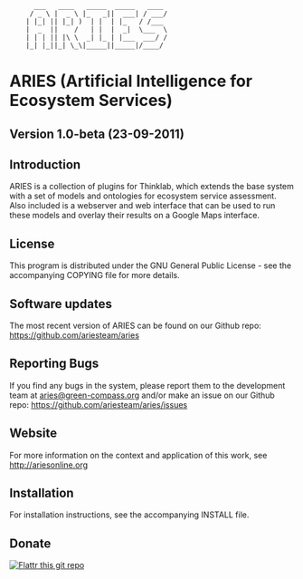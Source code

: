           ___   ____   _____  _____   ____
         / _ \ |  _ \ |_   _||  ___| / ___/ 
        | |_| || |_| )  | |  | |_   / /___ 
        |  _  ||    /   | |  |  _|  \___  \
        | | | || |\ \  _| |_ | |___  ___/ / 
        |_| |_||_| \_\|_____||_____|/____/ 
                                           
ARIES (Artificial Intelligence for Ecosystem Services)
======================================================
                                     
Version 1.0-beta (23-09-2011)
-----------------------------

Introduction
------------

ARIES is a collection of plugins for Thinklab, which extends the base
system with a set of models and ontologies for ecosystem service
assessment. Also included is a webserver and web interface that can be
used to run these models and overlay their results on a Google Maps
interface.


License
-------

This program is distributed under the GNU General Public License - see
the accompanying COPYING file for more details.


Software updates
----------------

The most recent version of ARIES can be found on our Github repo:
https://github.com/ariesteam/aries


Reporting Bugs
--------------

If you find any bugs in the system, please report them to the
development team at aries@green-compass.org and/or make an issue on
our Github repo: https://github.com/ariesteam/aries/issues


Website
-------

For more information on the context and application of this work, see
http://ariesonline.org


Installation
------------

For installation instructions, see the accompanying INSTALL file.


Donate
------
[![Flattr this git repo](http://api.flattr.com/button/flattr-badge-large.png)](https://flattr.com/submit/auto?user_id=ariesteam&url=http://github.com/ariesteam/aries&title=ARIES&language=en_GB&tags=github&category=software)
